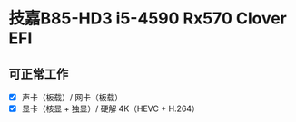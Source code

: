 # 技嘉B85-HD3 i5-4590 Rx570 Clover EFI

## 可正常工作
- [x] 声卡（板载）/ 网卡（板载）
- [x] 显卡（核显 + 独显）/ 硬解 4K（HEVC + H.264）
